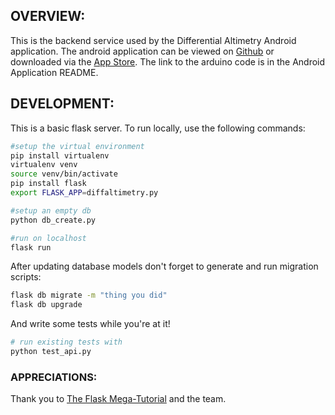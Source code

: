 ## OVERVIEW: 
This is the backend service used by the Differential Altimetry Android application. The android application can be viewed on [Github](https://github.com/krtonga/differential-altimetry-android) or downloaded via the [App Store](https://play.google.com/apps/testing/krtonga.github.io.differentialaltimetryandroid). The link to the arduino code is in the Android Application README. 


## DEVELOPMENT:
This is a basic flask server. To run locally, use the following commands:
 ```bash
 #setup the virtual environment
 pip install virtualenv
 virtualenv venv
 source venv/bin/activate
 pip install flask
 export FLASK_APP=diffaltimetry.py
 
 #setup an empty db
 python db_create.py
 
 #run on localhost
 flask run
 ```
 
After updating database models don't forget to generate and run migration scripts:
 ```bash
 flask db migrate -m "thing you did"
 flask db upgrade
 ```
 
And write some tests while you're at it!
 ```bash
 # run existing tests with
 python test_api.py
 ```
 
 
### APPRECIATIONS:
Thank you to [The Flask Mega-Tutorial](https://blog.miguelgrinberg.com/post/the-flask-mega-tutorial-part-i-hello-world) and the team.